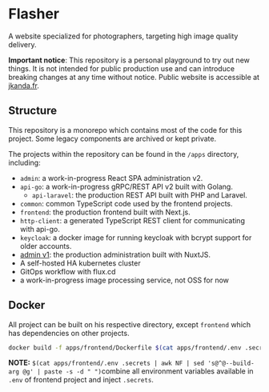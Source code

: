 # Flasher

A website specialized for photographers, targeting high image quality delivery.

**Important notice**: This repository is a personal playground to try out new things. It is not intended for public production use and can introduce breaking changes at any time without notice. Public website is accessible at [jkanda.fr](https://jkanda.fr).

## Structure
This repository is a monorepo which contains most of the code for this project. Some legacy components are archived or kept private.

The projects within the repository can be found in the `/apps` directory, including:

- `admin`: a work-in-progress React SPA administration v2.
- `api-go`: a work-in-progress gRPC/REST API v2 built with Golang.
  - `api-laravel`: the production REST API built with PHP and Laravel.
- `common`: common TypeScript code used by the frontend projects.
- `frontend`: the production frontend built with Next.js.
- `http-client`: a generated TypeScript REST client for communicating with api-go.
- `keycloak`: a docker image for running keycloak with bcrypt support for older accounts.
- [admin v1](https://github.com/FlasherProject/flasher-admin): the production administration built with NuxtJS.
- A self-hosted HA kubernetes cluster
- GitOps workflow with flux.cd
- a work-in-progress image processing service, not OSS for now

## Docker

All project can be built on his respective directory, except `frontend` which has dependencies on other projects.

```bash
docker build -f apps/frontend/Dockerfile $(cat apps/frontend/.env .secrets | awk NF | sed 's@^@--build-arg @g' | paste -s -d " ") .
```
**NOTE:** `$(cat apps/frontend/.env .secrets | awk NF | sed 's@^@--build-arg @g' | paste -s -d " ")`combine all environment variables available in `.env` of frontend project and inject `.secrets`.